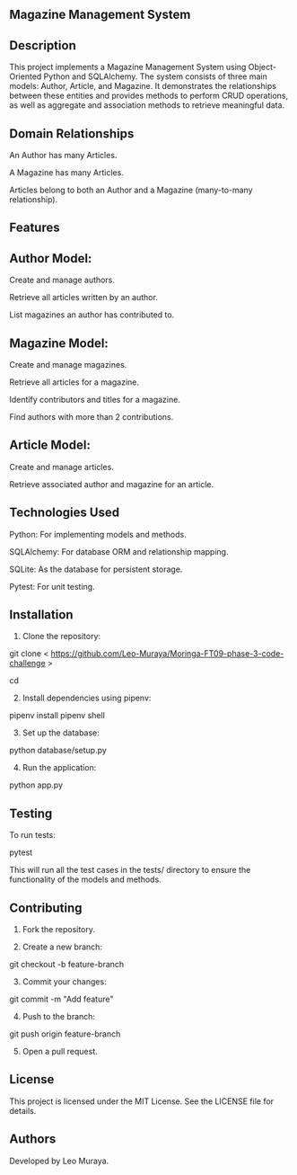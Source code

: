 ## Magazine Management System

## Description

This project implements a Magazine Management System using Object-Oriented Python and SQLAlchemy. The system consists of three main models: Author, Article, and Magazine. It demonstrates the relationships between these entities and provides methods to perform CRUD operations, as well as aggregate and association methods to retrieve meaningful data.

## Domain Relationships

An Author has many Articles.

A Magazine has many Articles.

Articles belong to both an Author and a Magazine (many-to-many relationship).

## Features

## Author Model:

Create and manage authors.

Retrieve all articles written by an author.

List magazines an author has contributed to.

## Magazine Model:

Create and manage magazines.

Retrieve all articles for a magazine.

Identify contributors and titles for a magazine.

Find authors with more than 2 contributions.

## Article Model:

Create and manage articles.

Retrieve associated author and magazine for an article.

## Technologies Used

Python: For implementing models and methods.

SQLAlchemy: For database ORM and relationship mapping.

SQLite: As the database for persistent storage.

Pytest: For unit testing.

## Installation

1. Clone the repository:

git clone < https://github.com/Leo-Muraya/Moringa-FT09-phase-3-code-challenge > 

cd <Moringa-FT09-phase-3-code-challenge>

2. Install dependencies using pipenv:

pipenv install
pipenv shell

3. Set up the database:

python database/setup.py

4. Run the application:

python app.py

## Testing

To run tests:

pytest

This will run all the test cases in the tests/ directory to ensure the functionality of the models and methods.

## Contributing

1. Fork the repository.

2. Create a new branch:

git checkout -b feature-branch

3. Commit your changes:

git commit -m "Add feature"

4. Push to the branch:

git push origin feature-branch

5. Open a pull request.

## License

This project is licensed under the MIT License. See the LICENSE file for details.

## Authors

Developed by Leo Muraya.

